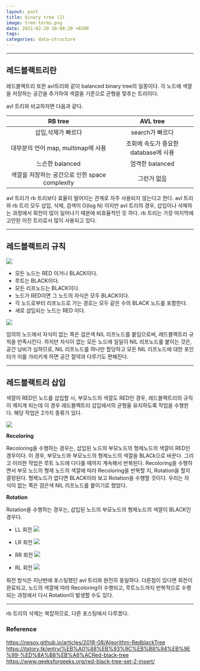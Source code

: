 ```yaml
---
layout: post
title: binary tree (2)
image: tree-terms.png
date: 2021-02-20 10:08:20 +0200
tags: 
categories: data-structure
---
```


***

## 레드블랙트리란
레드블랙트리 또한 avl트리와 같이 balanced binary tree의 일종이다. 각 노드에 색깔을 저장하는 공간을 추가하여 색깔을 기준으로 균형을 맞추는 트리이다.

avl 트리와 비교하자면 다음과 같다. 

|RB tree|AVL tree|
|:---:|:---:|
|삽입,삭제가 빠르다| search가 빠르다|
| 대부분의 언어 map, multimap에 사용 | 조회에 속도가 중요한 database에 사용|
|느슨한 balanced | 엄격한 balanced|
|색깔을 저장하는 공간으로 인한 space complexity| 그런거 없음|

avl 트리가 rb 트리보다 효율이 떨어지는 관계로 자주 사용되지 않는다고 한다.
avl 트리와 rb 트리 모두 삽입, 삭제, 검색이 O(log N) 이지만 avl 트리의 경우, 삽입이나 삭제하는 과정에서 회전이 많이 일어나기 때문에 비효율적인 듯 하다. rb 트리는 가장 마지막에 고안된 이진 트리로서 많이 사용되고 있다.

***

## 레드블랙트리 규칙
![]({{site.baseurl}}/images/rb-tree.png)
* 모든 노드는 RED 이거나 BLACK이다.
* 루트는 BLACK이다.
* 모든 리프노드는 BLACK이다.
* 노드가 RED이면 그 노드의 자식은 모두 BLACK이다.
* 각 노드로부터 리프노드로 가는 경로는 모두 같은 수의 BLACK 노드를 포함한다.
* 새로 삽입되는 노드는 RED 이다.

![]({{site.baseurl}}/images/rb-tree1.png)

임의의 노드에서 자식이 없는 쪽은 검은색 NIL 리프노드를 붙임으로써, 레드블랙트리 규칙을 만족시킨다. 하지만 자식이 없는 모든 노드에 일일이 NIL 리프노드를 붙이는 것은, 공간 낭비가 심하므로, NIL 리프노드를 하나만 할당하고 모든 NIL 리프노드에 대한 포인터가 이를 가리키게 하면 공간 절약과 다루기도 편해진다.

***

## 레드블랙트리 삽입


색깔이 RED인 노드를 삽입할 시, 부모노드의 색깔도 RED인 경우, 레드블랙트리의 규칙이 깨지게 되는데 이 경우 레드블랙트리 삽입에서의 균형울 유지하도록 작업을 수행한다. 해당 작업은 2가지 종류가 있다.

![]({{site.baseurl}}/images/rb-tree2.png)

**Recoloring**

Recoloring을 수행하는 경우는, 삽입된 노드의 부모노드의 형제노드의 색깔이 RED인 경우이다.
이 경우, 부모노드와 부모노드의 형제노드의 색깔을 BLACk으로 바꾼다. 그리고 이러한 작업은 루트 노드에 다다를 때까지 계속해서 반복된다. Recoloring을 수행하면서 부모 노드의 형제 노드의 색깔에 따라 Recoloring을 반복할 지, Rotation을 할지 결정된다. 형제노드가 없다면 BLACK이라 보고 Rotation을 수행할 것이다. 우리는 자식이 없는 쪽은 검은색 NIL 리프노드를 붙이기로 했었다.

**Rotation**

Rotation을 수행하는 경우는, 삽입된 노드의 부모노드의 형제노드의 색깔이 BLACK인 경우다.

* LL 회전
![]({{site.baseurl}}/images/rb-tree3.png)

* LR 회전
![]({{site.baseurl}}/images/rb-tree4.png)

* RR 회전
![]({{site.baseurl}}/images/rb-tree5.png)

* RL 회전
![]({{site.baseurl}}/images/rb-tree6.png)

회전 방식은 지난번에 포스팅했던 avl 트리와 완전히 동일하다. 다른점이 있다면 회전이 완료되고, 노드의 색깔에 따라 Recoloring이 수행되고, 루트노드까지 반복적으로 수행되는 과정에서 다시 Rotation이 발생할 수도 있다. 

***

rb 트리의 삭제는 복잡하므로, 다른 포스팅에서 다루겠다.



### Reference 
https://nesoy.github.io/articles/2018-08/Algorithm-RedblackTree  
https://itstory.tk/entry/%EB%A0%88%EB%93%9C%EB%B8%94%EB%9E%99-%ED%8A%B8%EB%A6%ACRed-black-tree  
https://www.geeksforgeeks.org/red-black-tree-set-2-insert/
